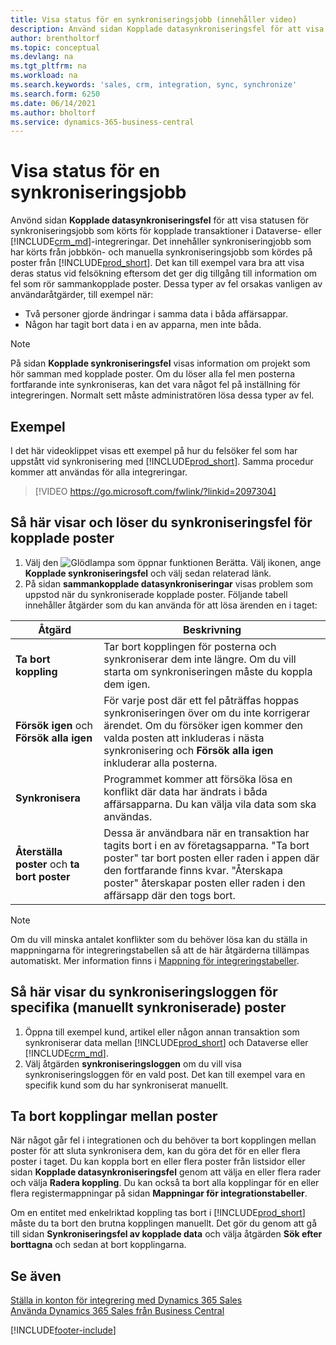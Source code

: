 ```yaml
---
title: Visa status för en synkroniseringsjobb (innehåller video)
description: Använd sidan Kopplade datasynkroniseringsfel för att visa statusen för synkroniseringsjobb som har körts för kopplade poster i en -integration.
author: brentholtorf
ms.topic: conceptual
ms.devlang: na
ms.tgt_pltfrm: na
ms.workload: na
ms.search.keywords: 'sales, crm, integration, sync, synchronize'
ms.search.form: 6250
ms.date: 06/14/2021
ms.author: bholtorf
ms.service: dynamics-365-business-central
---
```


# Visa status för en synkroniseringsjobb


Anvönd sidan **Kopplade datasynkroniseringsfel** för att visa statusen för synkroniseringsjobb som körts för kopplade transaktioner i Dataverse- eller [!INCLUDE[crm_md](includes/crm_md.md)]-integreringar. Det innehåller synkroniseringjobb som har körts från jobbkön- och manuella synkroniseringsjobb som kördes på poster från [!INCLUDE[prod_short](includes/prod_short.md)]. Det kan till exempel vara bra att visa deras status vid felsökning eftersom det ger dig tillgång till information om fel som rör sammankopplade poster. Dessa typer av fel orsakas vanligen av användaråtgärder, till exempel när:  

* Två personer gjorde ändringar i samma data i båda affärsappar.
* Någon har tagit bort data i en av apparna, men inte båda.

> [!Note]
> På sidan **Kopplade synkroniseringsfel** visas information om projekt som hör samman med kopplade poster. Om du löser alla fel men posterna fortfarande inte synkroniseras, kan det vara något fel på inställning för integreringen. Normalt sett måste administratören lösa dessa typer av fel.   

## Exempel
I det här videoklippet visas ett exempel på hur du felsöker fel som har uppstått vid synkronisering med [!INCLUDE[prod_short](includes/cds_long_md.md)]. Samma procedur kommer att användas för alla integreringar. 

> [!VIDEO https://go.microsoft.com/fwlink/?linkid=2097304]


## Så här visar och löser du synkroniseringsfel för kopplade poster
1. Välj den ![Glödlampa som öppnar funktionen Berätta.](media/ui-search/search_small.png "Berätta för mig vad du vill göra") Välj ikonen, ange **Kopplade synkroniseringsfel** och välj sedan relaterad länk.
2. På sidan **sammankopplade datasynkroniseringar** visas problem som uppstod när du synkroniserade kopplade poster. Följande tabell innehåller åtgärder som du kan använda för att lösa ärenden en i taget:

|Åtgärd|Beskrivning|
|----|----|
|**Ta bort koppling**|Tar bort kopplingen för posterna och synkroniserar dem inte längre. Om du vill starta om synkroniseringen måste du koppla dem igen. |
|**Försök igen** och **Försök alla igen**|För varje post där ett fel påträffas hoppas synkroniseringen över om du inte korrigerar ärendet. Om du försöker igen kommer den valda posten att inkluderas i nästa synkronisering och **Försök alla igen** inkluderar alla posterna.|
|**Synkronisera**|Programmet kommer att försöka lösa en konflikt där data har ändrats i båda affärsapparna. Du kan välja vila data som ska användas.|
|**Återställa poster** och **ta bort poster**|Dessa är användbara när en transaktion har tagits bort i en av företagsapparna. "Ta bort poster" tar bort posten eller raden i appen där den fortfarande finns kvar. "Återskapa poster" återskapar posten eller raden i den affärsapp där den togs bort.|

> [!NOTE]
> Om du vill minska antalet konflikter som du behöver lösa kan du ställa in mappningarna för integreringstabellen så att de här åtgärderna tillämpas automatiskt. Mer information finns i [Mappning för integreringstabeller](admin-how-to-modify-table-mappings-for-synchronization.md#mapping-integration-tables).

## Så här visar du synkroniseringsloggen för specifika (manuellt synkroniserade) poster
1. Öppna till exempel kund, artikel eller någon annan transaktion som synkroniserar data mellan [!INCLUDE[prod_short](includes/prod_short.md)] och Dataverse eller [!INCLUDE[crm_md](includes/crm_md.md)].
2. Välj åtgärden **synkroniseringsloggen** om du vill visa synkroniseringsloggen för en vald post. Det kan till exempel vara en specifik kund som du har synkroniserat manuellt.

## Ta bort kopplingar mellan poster
När något går fel i integrationen och du behöver ta bort kopplingen mellan poster för att sluta synkronisera dem, kan du göra det för en eller flera poster i taget. Du kan koppla bort en eller flera poster från listsidor eller sidan **Kopplade datasynkroniseringsfel** genom att välja en eller flera rader och välja **Radera koppling**. Du kan också ta bort alla kopplingar för en eller flera registermappningar på sidan **Mappningar för integrationstabeller**. 

Om en entitet med enkelriktad koppling tas bort i [!INCLUDE[prod_short](includes/prod_short.md)] måste du ta bort den brutna kopplingen manuellt. Det gör du genom att gå till sidan **Synkroniseringsfel av kopplade data** och välja åtgärden **Sök efter borttagna** och sedan at bort kopplingarna.

## Se även  
[Ställa in konton för integrering med Dynamics 365 Sales](admin-setting-up-integration-with-dynamics-sales.md)  
[Använda Dynamics 365 Sales från Business Central](marketing-integrate-dynamicscrm.md)


[!INCLUDE[footer-include](includes/footer-banner.md)]